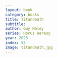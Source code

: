 ```yaml
---
layout: book
category: books
title: Titandeath
subtitle: .
author: Guy Haley
series: Horus Heresy
year: 2023
index: 53
image: titandeath.jpg
---
```

